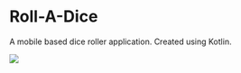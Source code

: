 # Roll-A-Dice

A mobile based dice roller application. Created using Kotlin.

<img src="Screenshot (88).png">
